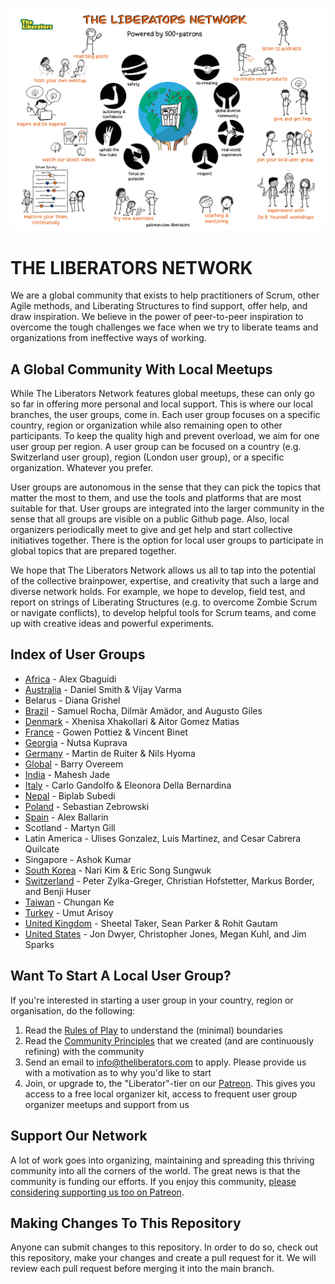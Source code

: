 ![The Liberators Network](https://github.com/theliberators/usergroups/blob/c3c6c755cfb0c4bee458cdf13d93f857397283ce/Community%20Principles/The%20Liberators%20Network%20-%20Powered%20by%20Patrons.png)


# THE LIBERATORS NETWORK

We are a global community that exists to help practitioners of Scrum, other Agile methods, and Liberating Structures to find support, offer help, and draw inspiration. We believe in the power of peer-to-peer inspiration to overcome the tough challenges we face when we try to liberate teams and organizations from ineffective ways of working.

## A Global Community With Local Meetups

While The Liberators Network features global meetups, these can only go so far in offering more personal and local support. This is where our local branches, the user groups, come in. Each user group focuses on a specific country, region or organization while also remaining open to other participants. To keep the quality high and prevent overload, we aim for one user group per region. A user group can be focused on a country (e.g. Switzerland user group), region (London user group), or a specific organization. Whatever you prefer. 

User groups are autonomous in the sense that they can pick the topics that matter the most to them, and use the tools and platforms that are most suitable for that. User groups are integrated into the larger community in the sense that all groups are visible on a public Github page. Also, local organizers periodically meet to give and get help and start collective initiatives together. There is the option for local user groups to participate in global topics that are prepared together.

We hope that The Liberators Network allows us all to tap into the potential of the collective brainpower, expertise, and creativity that such a large and diverse network holds. For example, we hope to develop, field test, and report on strings of Liberating Structures (e.g. to overcome Zombie Scrum or navigate conflicts), to develop helpful tools for Scrum teams, and come up with creative ideas and powerful experiments.

## Index of User Groups

- [Africa](https://agileafrica.net/) - Alex Gbaguidi
- [Australia](https://bit.ly/33uXA6M) - Daniel Smith & Vijay Varma
- Belarus - Diana Grishel
- [Brazil](https://bit.ly/33pfRTu) - Samuel Rocha, Dilmär Amädor, and Augusto Giles
- [Denmark](https://bit.ly/3HCbinN) - Xhenisa Xhakollari & Aitor Gomez Matias
- [France](https://bit.ly/3smSanw) - Gowen Pottiez & Vincent Binet
- [Georgia](https://bit.ly/3HAlPQd) - Nutsa Kuprava
- [Germany](https://bit.ly/3L3exGY) - Martin de Ruiter & Nils Hyoma
- [Global](http://bit.ly/2StU2Im) - Barry Overeem
- [India](http://bit.ly/2Xcfntq) - Mahesh Jade
- [Italy](http://bit.ly/3b8HL7L) - Carlo Gandolfo & Eleonora Della Bernardina
- [Nepal](https://bit.ly/3FoODJu) - Biplab Subedi
- [Poland](https://bit.ly/3lVoqJN) - Sebastian Zebrowski
- [Spain](https://bit.ly/2XdHoki) - Alex Ballarin
- Scotland - Martyn Gill
- Latin America - Ulises Gonzalez, Luis Martinez, and Cesar Cabrera Quilcate
- Singapore - Ashok Kumar
- [South Korea](https://bit.ly/3LMev6Q) - Nari Kim & Eric Song Sungwuk
- [Switzerland](https://bit.ly/3fhJAPU) - Peter Zylka-Greger, Christian Hofstetter, Markus Border, and Benji Huser
- [Taiwan](http://bit.ly/3b9IzcE) - Chungan Ke
- [Turkey](https://bit.ly/3pQr2uH) - Umut Arisoy
- [United Kingdom](http://bit.ly/2MvM6HP) - Sheetal Taker, Sean Parker & Rohit Gautam
- [United States](https://bit.ly/3587gCw) - Jon Dwyer, Christopher Jones, Megan Kuhl, and Jim Sparks

## Want To Start A Local User Group?

If you're interested in starting a user group in your country, region or organisation, do the following:

1. Read the [Rules of Play](https://github.com/theliberators/usergroups/blob/1edd0fd7f3623efe225737f6c26142001aa4d080/Rules%20of%20Play/Rules%20Of%20Play%20For%20User%20Group%20Organizers.pdf) to understand the (minimal) boundaries
2. Read the [Community Principles](https://github.com/theliberators/usergroups/blob/master/Community%20Principles/Community%20Principles.pdf?raw=true) that we created (and are continuously refining) with the community
3. Send an email to [info@theliberators.com](mailto:info@theliberators.com) to apply. Please provide us with a motivation as to why you'd like to start 
4. Join, or upgrade to, the "Liberator"-tier on our [Patreon](https://patreon.com/liberators). This gives you access to a free local organizer kit, access to frequent user group organizer meetups and support from us

## Support Our Network

A lot of work goes into organizing, maintaining and spreading this thriving community into all the corners of the world. The great news is that the community is funding our efforts. If you enjoy this community, [please considering supporting us too on Patreon](https://patreon.com/liberators).

## Making Changes To This Repository

Anyone can submit changes to this repository. In order to do so, check out this repository, make your changes and create a pull request for it. We will review each pull request before merging it into the main branch.

